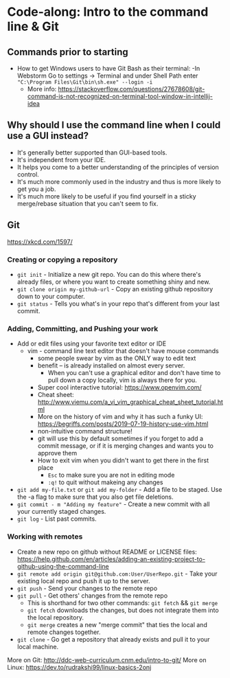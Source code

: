 # Code-along: Intro to the command line & Git

## Commands prior to starting
- How to get Windows users to have Git Bash as their terminal:
  -In Webstorm Go to settings -> Terminal and under Shell Path enter `
  "C:\Program Files\Git\bin\sh.exe" --login -i`
    - More info: https://stackoverflow.com/questions/27678608/git-command-is-not-recognized-on-terminal-tool-window-in-intellij-idea

## Why should I use the command line when I could use a GUI instead?
- It's generally better supported than GUI-based tools.
- It's independent from your IDE.
- It helps you come to a better understanding of the principles of version control.
- It's much more commonly used in the industry and thus is more likely to get you a job.
- It's much more likely to be useful if you find yourself in a sticky merge/rebase situation that you can't seem to fix.

## Git
https://xkcd.com/1597/

### Creating or copying a repository
- `git init` - Initialize a new git repo.  You can do this where there's already files, or where you want to create something shiny and new.
- `git clone origin my-github-url` - Copy an existing github repository down to your computer.
- `git status` - Tells you what's in your repo that's different from your last commit.

### Adding, Committing, and Pushing your work
- Add or edit files using your favorite text editor or IDE
    - vim - command line text editor that doesn't have mouse commands
        - some people swear by vim as the ONLY way to edit text
        - benefit – is already installed on almost every server.
            - When you can't use a graphical editor and don't have time to pull down a copy locally, vim is always there for you.
        - Super cool interactive tutorial: https://www.openvim.com/
        - Cheat sheet: http://www.viemu.com/a_vi_vim_graphical_cheat_sheet_tutorial.html
        - More on the history of vim and why it has such a funky UI: https://begriffs.com/posts/2019-07-19-history-use-vim.html
        - non-intuitive command structure!
        - git will use this by default sometimes if you forget to add a commit message, or if it is merging changes and wants you to approve them
        - How to exit vim when you didn't want to get there in the first place
            - `Esc` to make sure you are not in editing mode
            - `:q!` to quit without makeing any changes
- `git add my-file.txt` or `git add my-folder` - Add a file to be staged. Use the -a flag to make sure that you also get file deletions.
- `git commit - m "Adding my feature"` - Create a new commit with all your currently staged changes.
- `git log` - List past commits.

### Working with remotes
- Create a new repo on github without README or LICENSE files: https://help.github.com/en/articles/adding-an-existing-project-to-github-using-the-command-line
- `git remote add origin git@github.com:User/UserRepo.git` - Take your existing local repo and push it up to the server.
- `git push` - Send your changes to the remote repo
- `git pull` - Get others' changes from the remote repo
    - This is shorthand for two other commands: `git fetch` && `git merge`
    - `git fetch` downloads the changes, but does not integrate them into the local repository.
    - `git merge` creates a new "merge commit" that ties the local and remote changes together.
- `git clone` - Go get a repository that already exists and pull it to your local machine.

More on Git: http://ddc-web-curriculum.cnm.edu/intro-to-git/
More on Linux: https://dev.to/rudrakshi99/linux-basics-2onj